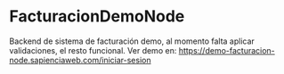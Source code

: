 # FacturacionDemoNode
Backend de sistema de facturación demo, al momento falta aplicar validaciones, el resto funcional. Ver demo en: https://demo-facturacion-node.sapienciaweb.com/iniciar-sesion
